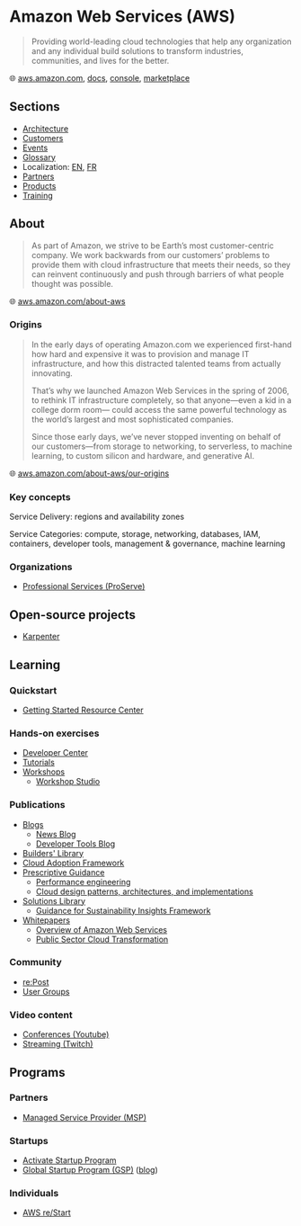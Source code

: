 # Amazon Web Services (AWS)

> Providing world-leading cloud technologies that help any organization and any individual build solutions to transform industries, communities, and lives for the better.

🌐 [aws.amazon.com](https://aws.amazon.com/), [docs](https://docs.aws.amazon.com/), [console](https://console.aws.amazon.com/), [marketplace](https://aws.amazon.com/marketplace/)

## Sections

* [Architecture](aws-architecture.md)
* [Customers](aws-customers.md)
* [Events](aws-events.md)
* [Glossary](aws-glossary.md)
* Localization: [EN](aws-local-en.md), [FR](aws-local-fr.md)
* [Partners](aws-partners.md)
* [Products](aws-products.md)
* [Training](aws-training.md)

## About

> As part of Amazon, we strive to be Earth’s most customer-centric company.
> We work backwards from our customers’ problems to provide them with cloud infrastructure that meets their needs, so they can reinvent continuously and push through barriers of what people thought was possible.

🌐 [aws.amazon.com/about-aws](https://aws.amazon.com/about-aws/)

### Origins

> In the early days of operating Amazon.com we experienced first-hand how hard and expensive it was to provision and manage IT infrastructure, and how this distracted talented teams from actually innovating.
>
> That’s why we launched Amazon Web Services in the spring of 2006, to rethink IT infrastructure completely, so that anyone—even a kid in a college dorm room— could access the same powerful technology as the world’s largest and most sophisticated companies.
>
> Since those early days, we’ve never stopped inventing on behalf of our customers—from storage to networking, to serverless, to machine learning, to custom silicon and hardware, and generative AI.

🌐 [aws.amazon.com/about-aws/our-origins](https://aws.amazon.com/about-aws/our-origins/)

### Key concepts

Service Delivery: regions and availability zones

Service Categories: compute, storage, networking, databases, IAM, containers, developer tools, management & governance, machine learning

### Organizations

* [Professional Services (ProServe)](https://aws.amazon.com/professional-services/)

## Open-source projects

* [Karpenter](karpenter.md)

## Learning

### Quickstart

* [Getting Started Resource Center](https://aws.amazon.com/getting-started)

### Hands-on exercises

* [Developer Center](https://aws.amazon.com/developer/)
* [Tutorials](https://aws.amazon.com/getting-started/hands-on/)
* [Workshops](https://workshops.aws/)
  * [Workshop Studio](https://catalog.workshops.aws/)

### Publications

* [Blogs](https://aws.amazon.com/blogs/)
  * [News Blog](https://aws.amazon.com/blogs/aws/)
  * [Developer Tools Blog](https://aws.amazon.com/blogs/developer/)
* [Builders' Library](https://aws.amazon.com/builders-library/)
* [Cloud Adoption Framework](https://aws.amazon.com/cloud-adoption-framework/)
* [Prescriptive Guidance](https://aws.amazon.com/prescriptive-guidance/)
  * [Performance engineering](https://docs.aws.amazon.com/prescriptive-guidance/latest/performance-engineering-aws/introduction.html)
  * [Cloud design patterns, architectures, and implementations](https://docs.aws.amazon.com/prescriptive-guidance/latest/cloud-design-patterns/introduction.html)
* [Solutions Library](https://aws.amazon.com/solutions/)
  * [Guidance for Sustainability Insights Framework](https://aws.amazon.com/solutions/guidance/sustainability-insights-framework-on-aws/?did=fs_card&trk=fs_card)
* [Whitepapers](https://aws.amazon.com/whitepapers/)
  * [Overview of Amazon Web Services](https://docs.aws.amazon.com/whitepapers/latest/aws-overview/introduction.html)
  * [Public Sector Cloud Transformation](https://docs.aws.amazon.com/whitepapers/latest/public-sector-cloud-transformation/public-sector-cloud-transformation.html)

### Community

* [re:Post](https://repost.aws/)
* [User Groups](https://aws.amazon.com/developer/community/usergroups/)

### Video content

* [Conferences (Youtube)](https://www.youtube.com/@AWSEventsChannel)
* [Streaming (Twitch)](https://www.twitch.tv/aws)

## Programs

### Partners

* [Managed Service Provider (MSP)](https://aws.amazon.com/partners/programs/msp/)

### Startups

* [Activate Startup Program](https://aws.amazon.com/activate/activate-landing/)
* [Global Startup Program (GSP)](https://aws.amazon.com/partners/programs/global-startup/) ([blog](https://aws.amazon.com/blogs/apn/how-to-build-a-startup-go-to-market-motion-with-the-aws-global-startup-program/))

### Individuals

* [AWS re/Start](https://aws.amazon.com/training/restart/)
